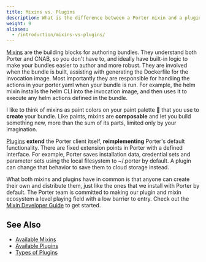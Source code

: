 ```yaml
---
title: Mixins vs. Plugins
description: What is the difference between a Porter mixin and a plugin? When would you use one instead of another?
weight: 9
aliases:
  - /introduction/mixins-vs-plugins/
---
```


[Mixins](/mixins/) are the building blocks for authoring bundles. They
understand both Porter and CNAB, so you don't have to, and ideally have built-in
logic to make your bundles easier to author and more robust. They are involved
when the bundle is built, assisting with generating the Dockerfile for the
invocation image. Most importantly they are responsible for handling the actions
in your porter.yaml when your bundle is run. For example, the helm mixin
installs the helm CLI into the invocation image, and then uses it to execute any
helm actions defined in the bundle.

I like to think of mixins as paint colors on your paint palette 🎨 that you use
to **create** your bundle. Like paints, mixins are **composable** and let you
build something new, more than the sum of its parts, limited only by your
imagination.

[Plugins](/plugins/) **extend** the Porter client itself, **reimplementing**
Porter's default functionality. There are fixed extension points in Porter with
a defined interface. For example, Porter saves installation data, credential
sets and parameter sets using the local filesystem to ~/.porter by default. A
plugin can change that behavior to save them to cloud storage instead.

What both mixins and plugins have in common is that anyone can create their own
and distribute them, just like the ones that we install with Porter by default.
The Porter team is committed to making our plugin and mixin ecosystem a level
playing field with a low barrier to entry. Check out the [Mixin Developer
Guide](/mixin-dev-guide/) to get started.

## See Also

- [Available Mixins](/mixins/)
- [Available Plugins](/plugins/)
- [Types of Plugins](/plugins/types/)
